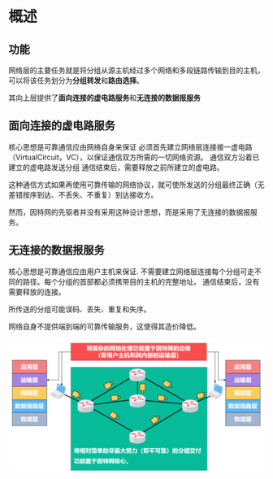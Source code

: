 # 概述

## 功能

网络层的主要任务就是将分组从源主机经过多个网络和多段链路传输到目的主机，可以将该任务划分为**分组转发**和**路由选择**。

其向上层提供了**面向连接的虚电路服务**和**无连接的数据报服务**

## 面向连接的虚电路服务

核心思想是可靠通信应由网络自身来保证
必须首先建立网络层连接接一虚电路（VirtualCircuit，VC），以保证通信双方所需的一切网络资源。
通信双方沿着已建立的虚电路发送分组
通信结束后，需要释放之前所建立的虚电路。

这种通信方式如果再使用可靠传输的网络协议，就可使所发送的分组最终正确（无差错按序到达、不丢失、不重复）到达接收方。

然而，因特网的先驱者并没有采用这种设计思想，而是采用了无连接的数据报服务。

## 无连接的数据报服务

核心思想是可靠通信应由用户主机来保证.
不需要建立网络层连接每个分组可走不同的路径。每个分组的首部都必须携带目的主机的完整地址。
通信结束后，没有需要释放的连接。

所传送的分组可能误码、丢失、重复和失序。

网络自身不提供端到端的可靠传输服务，这使得其造价降低。

![无连接的数据报服务](图片/概述-无连接的数据报服务.png)
